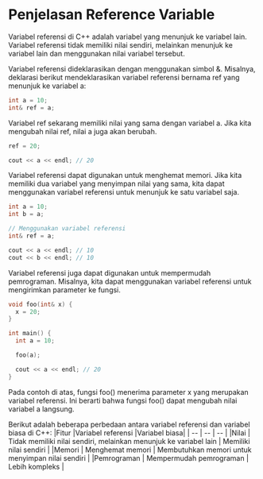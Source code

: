 # Penjelasan Reference Variable

Variabel referensi di C++ adalah variabel yang menunjuk ke variabel lain. Variabel referensi tidak memiliki nilai sendiri, melainkan menunjuk ke variabel lain dan menggunakan nilai variabel tersebut.

Variabel referensi dideklarasikan dengan menggunakan simbol &. Misalnya, deklarasi berikut mendeklarasikan variabel referensi bernama ref yang menunjuk ke variabel a:

```cpp
int a = 10;
int& ref = a;
```

Variabel ref sekarang memiliki nilai yang sama dengan variabel a. Jika kita mengubah nilai ref, nilai a juga akan berubah.

```cpp
ref = 20;

cout << a << endl; // 20
```

Variabel referensi dapat digunakan untuk menghemat memori. Jika kita memiliki dua variabel yang menyimpan nilai yang sama, kita dapat menggunakan variabel referensi untuk menunjuk ke satu variabel saja.

```cpp
int a = 10;
int b = a;

// Menggunakan variabel referensi
int& ref = a;

cout << a << endl; // 10
cout << b << endl; // 10
```

Variabel referensi juga dapat digunakan untuk mempermudah pemrograman. Misalnya, kita dapat menggunakan variabel referensi untuk mengirimkan parameter ke fungsi.

```cpp
void foo(int& x) {
  x = 20;
}

int main() {
  int a = 10;

  foo(a);

  cout << a << endl; // 20
}
```

Pada contoh di atas, fungsi foo() menerima parameter x yang merupakan variabel referensi. Ini berarti bahwa fungsi foo() dapat mengubah nilai variabel a langsung.

Berikut adalah beberapa perbedaan antara variabel referensi dan variabel biasa di C++:
|Fitur |Variabel referensi |Variabel biasa|
| -- | -- | -- |
|Nilai  | Tidak memiliki nilai sendiri, melainkan menunjuk ke variabel lain |  Memiliki nilai sendiri |
|Memori | Menghemat memori | Membutuhkan memori untuk menyimpan nilai sendiri |
|Pemrograman | Mempermudah pemrograman | Lebih kompleks |
